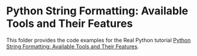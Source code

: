 # Python String Formatting: Available Tools and Their Features

This folder provides the code examples for the Real Python tutorial [Python String Formatting: Available Tools and Their Features](https://realpython.com/python-string-formatting/).

